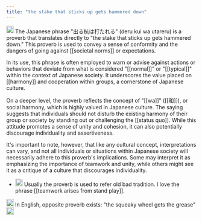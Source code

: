 ```yaml
---
title: "the stake that sticks up gets hammered down"
---
```


<img src='https://scrapbox.io/api/pages/nishio-en/gpt/icon' alt='gpt.icon' height="19.5"/> The Japanese phrase "出る杭は打たれる" (deru kui wa utareru) is a proverb that translates directly to "the stake that sticks up gets hammered down." This proverb is used to convey a sense of conformity and the dangers of going against [[societal norms]] or expectations.

In its use, this phrase is often employed to warn or advise against actions or behaviors that deviate from what is considered "[[normal]]" or "[[typical]]" within the context of Japanese society. It underscores the value placed on [[harmony]] and cooperation within groups, a cornerstone of Japanese culture.

On a deeper level, the proverb reflects the concept of "[[wa]]" ([[和]]), or social harmony, which is highly valued in Japanese culture. The saying suggests that individuals should not disturb the existing harmony of their group or society by standing out or challenging the [[status quo]]. While this attitude promotes a sense of unity and cohesion, it can also potentially discourage individuality and assertiveness.

It's important to note, however, that like any cultural concept, interpretations can vary, and not all individuals or situations within Japanese society will necessarily adhere to this proverb's implications. Some may interpret it as emphasizing the importance of teamwork and unity, while others might see it as a critique of a culture that discourages individuality.
- <img src='https://scrapbox.io/api/pages/nishio-en/nishio/icon' alt='nishio.icon' height="19.5"/> Usually the proverb is used to refer old bad tradition. I love the phrase [[teamwork arises from stand play]].

<img src='https://scrapbox.io/api/pages/nishio-en/nishio/icon' alt='nishio.icon' height="19.5"/> In English, opposite proverb exists: "the squeaky wheel gets the grease"
<img src='https://scrapbox.io/api/pages/nishio-en/en/icon' alt='en.icon' height="19.5"/>
